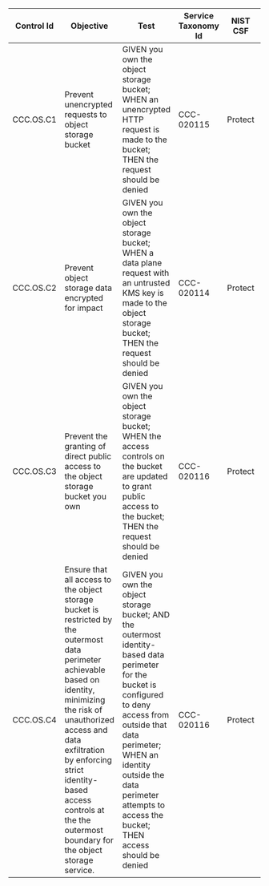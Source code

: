 | Control Id | Objective | Test | Service Taxonomy Id | NIST CSF | MITRE ATT&CK Mitigations | Threats |
|------------|-----------|------|---------------------|----------|--------------------------|---------|
| CCC.OS.C1  | Prevent unencrypted requests to object storage bucket | GIVEN you own the object storage bucket; WHEN an unencrypted HTTP request is made to the bucket; THEN the request should be denied | CCC-020115 | Protect | [M1041](https://attack.mitre.org/mitigations/M1041) | CCC.OS.T1 |
| CCC.OS.C2  | Prevent object storage data encrypted for impact | GIVEN you own the object storage bucket; WHEN a data plane request with an untrusted KMS key is made to the object storage bucket; THEN the request should be denied | CCC-020114 | Protect | None | CCC.OS.T2 |
| CCC.OS.C3  | Prevent the granting of direct public access to the object storage bucket you own | GIVEN you own the object storage bucket; WHEN the access controls on the bucket are updated to grant public access to the bucket; THEN the request should be denied | CCC-020116 | Protect | [M1022](https://attack.mitre.org/mitigations/M1022/)| CCC.OS.T3 |
| CCC.OS.C4  | Ensure that all access to the object storage bucket is restricted by the outermost data perimeter achievable based on identity, minimizing the risk of unauthorized access and data exfiltration by enforcing strict identity-based access controls at the the outermost boundary for the object storage service. | GIVEN you own the object storage bucket; AND the outermost identity-based data perimeter for the bucket is configured to deny access from outside that data perimeter; WHEN an identity outside the data perimeter attempts to access the bucket; THEN access should be denied | CCC-020116 | Protect | [M1022](https://attack.mitre.org/mitigations/M1022/)| CCC.OS.T3 |